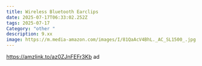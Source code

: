 ```yaml
---
title: Wireless Bluetooth Earclips
date: 2025-07-17T06:33:02.252Z
tags: 2025-07-17
Category: "other "
description: 9.xx
image: https://m.media-amazon.com/images/I/81QaAcV4BhL._AC_SL1500_.jpg
---
```

https://amzlink.to/az0ZJnFEFr3Kb ad